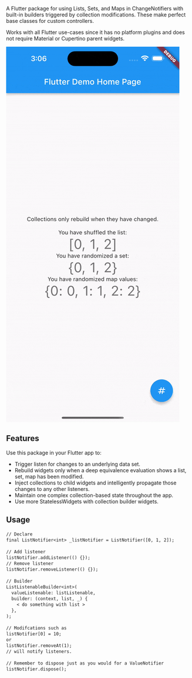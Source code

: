 A Flutter package for using Lists, Sets, and Maps in ChangeNotifiers with built-in builders triggered by collection modifications. These make perfect base classes for custom controllers.

Works with all Flutter use-cases since it has no platform plugins and does not require Material or Cupertino parent widgets.

![](assets/example_gif_v1.gif)

## Features

Use this package in your Flutter app to:
- Trigger listen for changes to an underlying data set.
- Rebuild widgets only when a deep equivalence evaluation shows a list, set, map has been modified.
- Inject collections to child widgets and intelligently propagate those changes to any other listeners.
- Maintain one complex collection-based state throughout the app.
- Use more StatelessWidgets with collection builder widgets.

## Usage

    // Declare 
    final ListNotifier<int> _listNotifier = ListNotifier([0, 1, 2]);
    
    // Add listener
    listNotifier.addListener(() {});
    // Remove listener
    listNotifier.removeListener(() {});

    // Builder
    ListListenableBuilder<int>(
      valueListenable: listListenable,
      builder: (context, list, _) {
        < do something with list >
      },
    );

    // Modifcations such as
    listNotifier[0] = 10;
    or    
    listNotifier.removeAt(1);
    // will notify listeners.

    // Remember to dispose just as you would for a ValueNotifier
    listNotifier.dispose();
